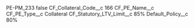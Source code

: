 <?xml version="1.0" encoding="UTF-8"?>
<CustomMetadata xmlns="http://soap.sforce.com/2006/04/metadata" xmlns:xsi="http://www.w3.org/2001/XMLSchema-instance" xmlns:xsd="http://www.w3.org/2001/XMLSchema">
    <label>PE-PM_233</label>
    <protected>false</protected>
    <values>
        <field>CF_Collateral_Code__c</field>
        <value xsi:type="xsd:string">166</value>
    </values>
    <values>
        <field>CF_PE_Name__c</field>
        <value xsi:nil="true"/>
    </values>
    <values>
        <field>CF_PE_Type__c</field>
        <value xsi:type="xsd:string">Collateral</value>
    </values>
    <values>
        <field>CF_Statutory_LTV_Limit__c</field>
        <value xsi:type="xsd:string">85%</value>
    </values>
    <values>
        <field>Default_Policy__c</field>
        <value xsi:type="xsd:string">80%</value>
    </values>
</CustomMetadata>
